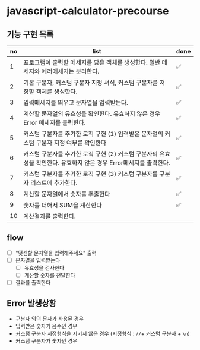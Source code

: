 # javascript-calculator-precourse

## 기능 구현 목록

| no  | list                                                                                                               | done |
| --- | ------------------------------------------------------------------------------------------------------------------ | ---- |
| 1   | 프로그램이 출력할 메세지를 담은 객체를 생성한다. 일반 메세지와 에러메세지는 분리한다.                              | ✅   |
| 2   | 기본 구분자, 커스텀 구분자 지정 서식, 커스텀 구분자를 저장할 객체를 생성한다.                                      | ✅   |
| 3   | 입력메세지를 띄우고 문자열을 입력받는다.                                                                           | ✅   |
| 4   | 계산할 문자열의 유효성을 확인한다. 유효하지 않은 경우 Error 메세지를 출력한다.                                     | ✅   |
| 5   | 커스텀 구분자를 추가한 로직 구현 (1) 입력받은 문자열의 커스텀 구분자 지정 여부를 확인한다                          | ✅   |
| 6   | 커스텀 구분자를 추가한 로직 구현 (2) 커스텀 구분자의 유효성을 확인한다. 유효하지 않은 경우 Error메세지를 출력한다. | ✅   |
| 7   | 커스텀 구분자를 추가한 로직 구현 (3) 커스텀 구분자를 구분자 리스트에 추가한다.                                     | ✅   |
| 8   | 계산할 문자열에서 숫자를 추출한다                                                                                  | ✅   |
| 9   | 숫자를 더해서 SUM을 계산한다                                                                                       | ✅   |
| 10  | 계산결과를 출력한다.                                                                                               |      |

## flow

- [ ] "덧셈할 문자열을 입력해주세요" 출력
- [ ] 문자열을 입력받는다
  - [ ] 유효성을 검사한다
  - [ ] 계산할 숫자를 전달한다
- [ ] 결과를 출력한다

## Error 발생상황

- 구분자 외의 문자가 사용된 경우
- 입력받은 숫자가 음수인 경우
- 커스텀 구분자 지정형식을 지키지 않은 경우 (지정형식 : `//`+ 커스텀 구분자 + `\n`)
- 커스텀 구분자가 숫자인 경우
